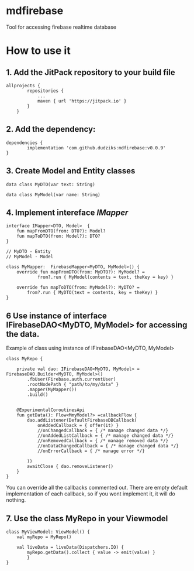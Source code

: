 # mdfirebase
Tool for accessing firebase realtime database


# How to use it

## 1. Add the JitPack repository to your build file

	allprojects {
			repositories {
				...
				maven { url 'https://jitpack.io' }
			}
		}
  
##  2. Add the dependency:
  
	dependencies {
			implementation 'com.github.dudziks:mdfirebase:v0.0.9'
	}
  

## 3. Create Model and Entity classes 

	data class MyDTO(var text: String)

	data class MyModel(var name: String)

## 4. Implement intereface *IMapper*

	interface IMapper<DTO, Model>  {
	    fun mapFromDTO(from: DTO?): Model?
	    fun mapToDTO(from: Model?): DTO?
	}

	// MyDTO - Entity
	// MyModel - Model

	class MyMapper:  FirebaseMapper<MyDTO, MyModel>() {
   		override fun mapFromDTO(from: MyDTO?): MyModel? =
        		from?.run { MyModel(contents = text, theKey = key) }

	   	override fun mapToDTO(from: MyModel?): MyDTO? =
			from?.run { MyDTO(text = contents, key = theKey) }
	}


## 6 Use instance of interface IFirebaseDAO<MyDTO, MyModel> for accessing the data.

Example of class using instance of IFirebaseDAO<MyDTO, MyModel>

	class MyRepo {

		private val dao: IFirebaseDAO<MyDTO, MyModel> =  FirebaseDAO.Builder<MyDTO, MyModel>()
			.fbUser(Firebase.auth.currentUser)
			.rootNodePath { "path/to/my/data" }
			.mapper(MyMapper())
			.build()


		@ExperimentalCoroutinesApi
		fun getData(): Flow<MmyModel?> =callbackFlow {
			dao.addListener(DefaultFirebaseDBCallback(
			    onAddedCallback = { offer(it) }
			    //onChangedCallback = { /* manage changed data */}
			    //onAddedListCallback = { /* manage changed data */}
			    //onRemovedCallback = { /* manage removed data */}
			    //onDataChangedCallback = { /* manage changed data */}
			    //onErrorCallback = { /* manage error */}		  

			))
			awaitClose { dao.removeListener()
		}	
	}
   
You can override all the callbacks commented out. There are empty default implementation of each callback, so if you wont implement it, it will do nothing.
   
		 

## 7. Use the class MyRepo in your Viewmodel

	class MyViewModel: ViewModel() {
		val myRepo = MyRepo()

		val liveData = liveData(Dispatchers.IO) {
			myRepo.getData().collect { value -> emit(value) }
		    }
	}

